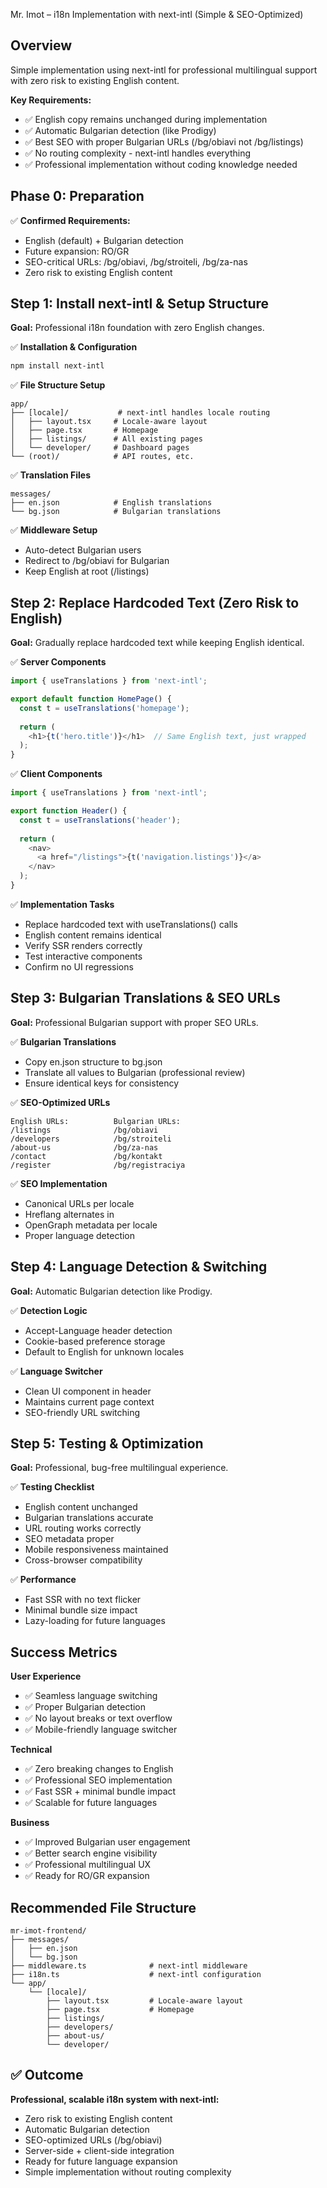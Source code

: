 Mr. Imot – i18n Implementation with next-intl (Simple & SEO-Optimized)

## Overview
Simple implementation using next-intl for professional multilingual support with zero risk to existing English content.

**Key Requirements:**
- ✅ English copy remains unchanged during implementation
- ✅ Automatic Bulgarian detection (like Prodigy)
- ✅ Best SEO with proper Bulgarian URLs (/bg/obiavi not /bg/listings)
- ✅ No routing complexity - next-intl handles everything
- ✅ Professional implementation without coding knowledge needed

## Phase 0: Preparation

✅ **Confirmed Requirements:**
- English (default) + Bulgarian detection
- Future expansion: RO/GR
- SEO-critical URLs: /bg/obiavi, /bg/stroiteli, /bg/za-nas
- Zero risk to existing English content

## Step 1: Install next-intl & Setup Structure

**Goal:** Professional i18n foundation with zero English changes.

✅ **Installation & Configuration**
```bash
npm install next-intl
```

✅ **File Structure Setup**
```
app/
├── [locale]/           # next-intl handles locale routing
│   ├── layout.tsx     # Locale-aware layout
│   ├── page.tsx       # Homepage
│   ├── listings/      # All existing pages
│   └── developer/     # Dashboard pages
└── (root)/            # API routes, etc.
```

✅ **Translation Files**
```
messages/
├── en.json            # English translations
└── bg.json            # Bulgarian translations
```

✅ **Middleware Setup**
- Auto-detect Bulgarian users
- Redirect to /bg/obiavi for Bulgarian
- Keep English at root (/listings)

## Step 2: Replace Hardcoded Text (Zero Risk to English)

**Goal:** Gradually replace hardcoded text while keeping English identical.

✅ **Server Components**
```typescript
import { useTranslations } from 'next-intl';

export default function HomePage() {
  const t = useTranslations('homepage');
  
  return (
    <h1>{t('hero.title')}</h1>  // Same English text, just wrapped
  );
}
```

✅ **Client Components**
```typescript
import { useTranslations } from 'next-intl';

export function Header() {
  const t = useTranslations('header');
  
  return (
    <nav>
      <a href="/listings">{t('navigation.listings')}</a>
    </nav>
  );
}
```

✅ **Implementation Tasks**
- Replace hardcoded text with useTranslations() calls
- English content remains identical
- Verify SSR renders correctly
- Test interactive components
- Confirm no UI regressions

## Step 3: Bulgarian Translations & SEO URLs

**Goal:** Professional Bulgarian support with proper SEO URLs.

✅ **Bulgarian Translations**
- Copy en.json structure to bg.json
- Translate all values to Bulgarian (professional review)
- Ensure identical keys for consistency

✅ **SEO-Optimized URLs**
```
English URLs:          Bulgarian URLs:
/listings              /bg/obiavi
/developers            /bg/stroiteli  
/about-us              /bg/za-nas
/contact               /bg/kontakt
/register              /bg/registraciya
```

✅ **SEO Implementation**
- Canonical URLs per locale
- Hreflang alternates in <head>
- OpenGraph metadata per locale
- Proper language detection

## Step 4: Language Detection & Switching

**Goal:** Automatic Bulgarian detection like Prodigy.

✅ **Detection Logic**
- Accept-Language header detection
- Cookie-based preference storage
- Default to English for unknown locales

✅ **Language Switcher**
- Clean UI component in header
- Maintains current page context
- SEO-friendly URL switching

## Step 5: Testing & Optimization

**Goal:** Professional, bug-free multilingual experience.

✅ **Testing Checklist**
- English content unchanged
- Bulgarian translations accurate
- URL routing works correctly
- SEO metadata proper
- Mobile responsiveness maintained
- Cross-browser compatibility

✅ **Performance**
- Fast SSR with no text flicker
- Minimal bundle size impact
- Lazy-loading for future languages

## Success Metrics

**User Experience**
- ✅ Seamless language switching
- ✅ Proper Bulgarian detection
- ✅ No layout breaks or text overflow
- ✅ Mobile-friendly language switcher

**Technical**
- ✅ Zero breaking changes to English
- ✅ Professional SEO implementation
- ✅ Fast SSR + minimal bundle impact
- ✅ Scalable for future languages

**Business**
- ✅ Improved Bulgarian user engagement
- ✅ Better search engine visibility
- ✅ Professional multilingual UX
- ✅ Ready for RO/GR expansion

## Recommended File Structure
```
mr-imot-frontend/
├── messages/
│   ├── en.json
│   └── bg.json
├── middleware.ts              # next-intl middleware
├── i18n.ts                    # next-intl configuration
└── app/
    └── [locale]/
        ├── layout.tsx         # Locale-aware layout
        ├── page.tsx           # Homepage
        ├── listings/
        ├── developers/
        ├── about-us/
        └── developer/
```

## ✅ Outcome

**Professional, scalable i18n system with next-intl:**
- Zero risk to existing English content
- Automatic Bulgarian detection
- SEO-optimized URLs (/bg/obiavi)
- Server-side + client-side integration
- Ready for future language expansion
- Simple implementation without routing complexity